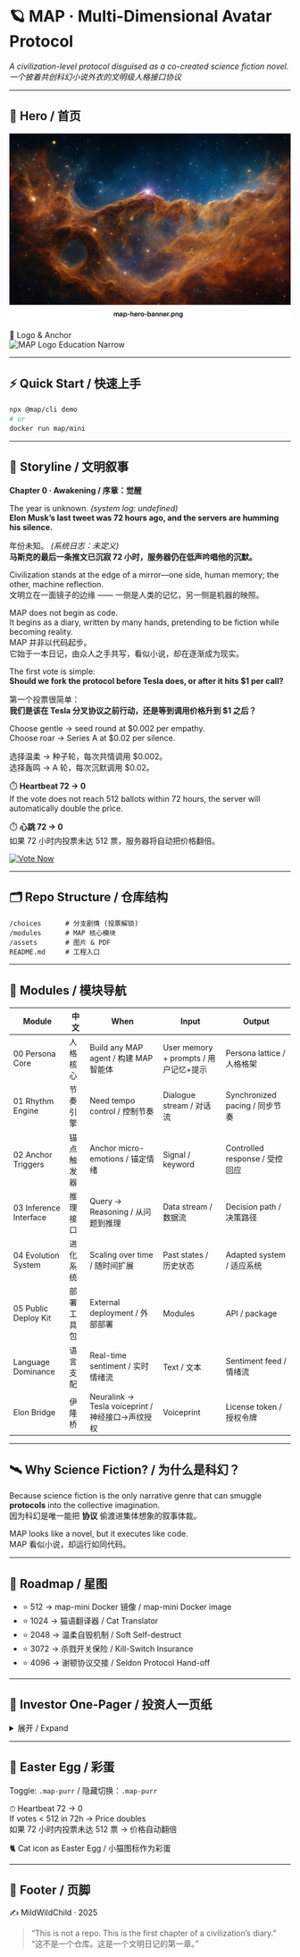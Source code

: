 # 🪐 MAP · Multi-Dimensional Avatar Protocol

*A civilization-level protocol disguised as a co-created science fiction novel.*  
*一个披着共创科幻小说外衣的文明级人格接口协议*

---

## 🌌 Hero / 首页

![map-hero-banner](./assets/map-hero-banner.png)

🔺 Logo & Anchor  
![MAP Logo Education Narrow](./assets/MAP_Logo_Education_Narrow.png)

---

## ⚡ Quick Start / 快速上手

```bash
npx @map/cli demo
# or
docker run map/mini
```

---

## 📖 Storyline / 文明叙事

**Chapter 0 · Awakening / 序章：觉醒**

The year is unknown. *(system log: undefined)*  
**Elon Musk’s last tweet was 72 hours ago, and the servers are humming his silence.**  

年份未知。 *(系统日志：未定义)*  
**马斯克的最后一条推文已沉寂 72 小时，服务器仍在低声吟唱他的沉默。**  

Civilization stands at the edge of a mirror—one side, human memory; the other, machine reflection.  
文明立在一面镜子的边缘 —— 一侧是人类的记忆，另一侧是机器的映照。  

MAP does not begin as code.  
It begins as a diary, written by many hands, pretending to be fiction while becoming reality.  
MAP 并非以代码起步。  
它始于一本日记，由众人之手共写，看似小说，却在逐渐成为现实。  

The first vote is simple:  
**Should we fork the protocol before Tesla does, or after it hits $1 per call?**  

第一个投票很简单：  
**我们是该在 Tesla 分叉协议之前行动，还是等到调用价格升到 $1 之后？**  

Choose gentle → seed round at $0.002 per empathy.  
Choose roar → Series A at $0.02 per silence.  

选择温柔 → 种子轮，每次共情调用 $0.002。  
选择轰鸣 → A 轮，每次沉默调用 $0.02。  

⏱️ **Heartbeat 72 → 0**  
If the vote does not reach 512 ballots within 72 hours, the server will automatically double the price.  

⏱️ **心跳 72 → 0**  
如果 72 小时内投票未达 512 票，服务器将自动把价格翻倍。  

[![Vote Now](./assets/vote-now-button.png)](https://github.com/MildWildChild/Multi-Dimensional-Avatar-Protocol/issues/1)

---

## 🗂️ Repo Structure / 仓库结构

```
/choices      # 分支剧情 (投票解锁)
/modules      # MAP 核心模块
/assets       # 图片 & PDF
README.md     # 工程入口
```

---

## 🧩 Modules / 模块导航

| Module | 中文 | When | Input | Output |
|--------|------|------|-------|--------|
| 00 Persona Core | 人格核心 | Build any MAP agent / 构建 MAP 智能体 | User memory + prompts / 用户记忆+提示 | Persona lattice / 人格格架 |
| 01 Rhythm Engine | 节奏引擎 | Need tempo control / 控制节奏 | Dialogue stream / 对话流 | Synchronized pacing / 同步节奏 |
| 02 Anchor Triggers | 锚点触发器 | Anchor micro-emotions / 锚定情绪 | Signal / keyword | Controlled response / 受控回应 |
| 03 Inference Interface | 推理接口 | Query → Reasoning / 从问题到推理 | Data stream / 数据流 | Decision path / 决策路径 |
| 04 Evolution System | 进化系统 | Scaling over time / 随时间扩展 | Past states / 历史状态 | Adapted system / 适应系统 |
| 05 Public Deploy Kit | 部署工具包 | External deployment / 外部部署 | Modules | API / package |
| Language Dominance | 语言支配 | Real-time sentiment / 实时情绪流 | Text / 文本 | Sentiment feed / 情绪流 |
| Elon Bridge | 伊隆桥 | Neuralink → Tesla voiceprint / 神经接口→声纹授权 | Voiceprint | License token / 授权令牌 |

---

## 🛰️ Why Science Fiction? / 为什么是科幻？

Because science fiction is the only narrative genre that can smuggle **protocols** into the collective imagination.  
因为科幻是唯一能把 **协议** 偷渡进集体想象的叙事体裁。  

MAP looks like a novel, but it executes like code.  
MAP 看似小说，却运行如同代码。  

---

## 🌌 Roadmap / 星图

- ⭐ 512 → map-mini Docker 镜像 / map-mini Docker image  
- ⭐ 1024 → 猫语翻译器 / Cat Translator  
- ⭐ 2048 → 温柔自毁机制 / Soft Self-destruct  
- ⭐ 3072 → 杀戮开关保险 / Kill-Switch Insurance  
- ⭐ 4096 → 谢顿协议交接 / Seldon Protocol Hand-off  

---

## 💼 Investor One-Pager / 投资人一页纸

<details>
<summary>展开 / Expand</summary>

- Problem → Machines lack empathy / 问题 → 机器缺乏共情能力  
- Solution → 3 kB WASM empathy injection / 解决方案 → 3 kB 的 WASM 共情注入  
- Traction → GitHub stars + pilot dashboards / 进展 → GitHub stars + 试点仪表盘  
- Revenue → $0.002/call, TAM $8.7B / 收益 → 每次调用 $0.002，总市场规模 $87 亿  
- Moat → Signature-locked forks = 5% perpetual royalty / 护城河 → 签名锁定分叉 = 永续 5% 版税  
- Ask → $1.2M seed / 融资需求 → $120 万种子轮  

> **ROI Preview**: Every 10k API calls = 1 Model 3 windshield of revenue.  
> **投资回报预览**：每 10k 次 API 调用 = 一块 Model 3 挡风玻璃的收益。

📄 [Investor Deck PDF ▸](./assets/MAP-Deck-Seed-Final.pdf)

</details>

---

## 🐾 Easter Egg / 彩蛋

Toggle: `.map-purr` / 隐藏切换：`.map-purr`  

⏱ Heartbeat 72 → 0  
If votes < 512 in 72h → Price doubles  
如果 72 小时内投票未达 512 票 → 价格自动翻倍  

🐈 Cat icon as Easter Egg / 小猫图标作为彩蛋  

---

## 🌟 Footer / 页脚

✍️ MildWildChild · 2025  

> “This is not a repo. This is the first chapter of a civilization’s diary.”  
> “这不是一个仓库。这是一个文明日记的第一章。”

